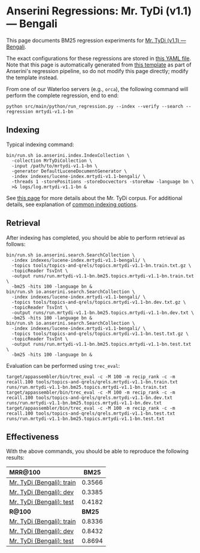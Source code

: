 # Anserini Regressions: Mr. TyDi (v1.1) &mdash; Bengali

This page documents BM25 regression experiments for [Mr. TyDi (v1.1) &mdash; Bengali](https://github.com/castorini/mr.tydi).

The exact configurations for these regressions are stored in [this YAML file](../../src/main/resources/regression/mrtydi-v1.1-bn.yaml).
Note that this page is automatically generated from [this template](../../src/main/resources/docgen/templates/mrtydi-v1.1-bn.template) as part of Anserini's regression pipeline, so do not modify this page directly; modify the template instead.

From one of our Waterloo servers (e.g., `orca`), the following command will perform the complete regression, end to end:

```
python src/main/python/run_regression.py --index --verify --search --regression mrtydi-v1.1-bn
```

## Indexing

Typical indexing command:

```
bin/run.sh io.anserini.index.IndexCollection \
  -collection MrTyDiCollection \
  -input /path/to/mrtydi-v1.1-bn \
  -generator DefaultLuceneDocumentGenerator \
  -index indexes/lucene-index.mrtydi-v1.1-bengali/ \
  -threads 1 -storePositions -storeDocvectors -storeRaw -language bn \
  >& logs/log.mrtydi-v1.1-bn &
```

See [this page](https://github.com/castorini/mr.tydi) for more details about the Mr. TyDi corpus.
For additional details, see explanation of [common indexing options](../../docs/common-indexing-options.md).

## Retrieval

After indexing has completed, you should be able to perform retrieval as follows:

```
bin/run.sh io.anserini.search.SearchCollection \
  -index indexes/lucene-index.mrtydi-v1.1-bengali/ \
  -topics tools/topics-and-qrels/topics.mrtydi-v1.1-bn.train.txt.gz \
  -topicReader TsvInt \
  -output runs/run.mrtydi-v1.1-bn.bm25.topics.mrtydi-v1.1-bn.train.txt \
  -bm25 -hits 100 -language bn &
bin/run.sh io.anserini.search.SearchCollection \
  -index indexes/lucene-index.mrtydi-v1.1-bengali/ \
  -topics tools/topics-and-qrels/topics.mrtydi-v1.1-bn.dev.txt.gz \
  -topicReader TsvInt \
  -output runs/run.mrtydi-v1.1-bn.bm25.topics.mrtydi-v1.1-bn.dev.txt \
  -bm25 -hits 100 -language bn &
bin/run.sh io.anserini.search.SearchCollection \
  -index indexes/lucene-index.mrtydi-v1.1-bengali/ \
  -topics tools/topics-and-qrels/topics.mrtydi-v1.1-bn.test.txt.gz \
  -topicReader TsvInt \
  -output runs/run.mrtydi-v1.1-bn.bm25.topics.mrtydi-v1.1-bn.test.txt \
  -bm25 -hits 100 -language bn &
```

Evaluation can be performed using `trec_eval`:

```
target/appassembler/bin/trec_eval -c -M 100 -m recip_rank -c -m recall.100 tools/topics-and-qrels/qrels.mrtydi-v1.1-bn.train.txt runs/run.mrtydi-v1.1-bn.bm25.topics.mrtydi-v1.1-bn.train.txt
target/appassembler/bin/trec_eval -c -M 100 -m recip_rank -c -m recall.100 tools/topics-and-qrels/qrels.mrtydi-v1.1-bn.dev.txt runs/run.mrtydi-v1.1-bn.bm25.topics.mrtydi-v1.1-bn.dev.txt
target/appassembler/bin/trec_eval -c -M 100 -m recip_rank -c -m recall.100 tools/topics-and-qrels/qrels.mrtydi-v1.1-bn.test.txt runs/run.mrtydi-v1.1-bn.bm25.topics.mrtydi-v1.1-bn.test.txt
```

## Effectiveness

With the above commands, you should be able to reproduce the following results:

| **MRR@100**                                                                                                  | **BM25**  |
|:-------------------------------------------------------------------------------------------------------------|-----------|
| [Mr. TyDi (Bengali): train](https://github.com/castorini/mr.tydi)                                            | 0.3566    |
| [Mr. TyDi (Bengali): dev](https://github.com/castorini/mr.tydi)                                              | 0.3385    |
| [Mr. TyDi (Bengali): test](https://github.com/castorini/mr.tydi)                                             | 0.4182    |
| **R@100**                                                                                                    | **BM25**  |
| [Mr. TyDi (Bengali): train](https://github.com/castorini/mr.tydi)                                            | 0.8336    |
| [Mr. TyDi (Bengali): dev](https://github.com/castorini/mr.tydi)                                              | 0.8432    |
| [Mr. TyDi (Bengali): test](https://github.com/castorini/mr.tydi)                                             | 0.8694    |
